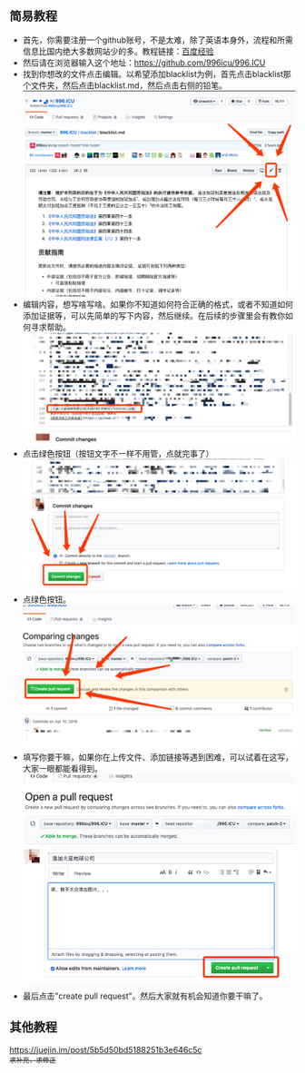 简易教程
-------
- 首先，你需要注册一个github账号，不是太难，除了英语本身外，流程和所需信息比国内绝大多数网站少的多。教程链接：[百度经验](https://jingyan.baidu.com/article/4ae03de3d6f9c53eff9e6bdd.html)
- 然后请在浏览器输入这个地址：https://github.com/996icu/996.ICU
- 找到你想改的文件点击编辑。以希望添加blacklist为例，首先点击blacklist那个文件夹，然后点击blacklist.md，然后点击右侧的铅笔。![image](../img/edit.png)
- 编辑内容，想写啥写啥。如果你不知道如何符合正确的格式，或者不知道如何添加证据等，可以先简单的写下内容，然后继续。在后续的步骤里会有教你如何寻求帮助。![image](../img/edit2.png)
- 点击绿色按钮（按钮文字不一样不用管，点就完事了） ![image](../img/edit3.png)
- 点绿色按钮。![image](../img/pr.png)
- 填写你要干嘛，如果你在上传文件、添加链接等遇到困难，可以试着在这写，大家一眼都能看得到。![image](../img/pr2.png)
- 最后点击"create pull request"。然后大家就有机会知道你要干嘛了。

其他教程
-------
https://juejin.im/post/5b5d50bd5188251b3e646c5c <br/>
<small><del>求补充，求修正</del></small>